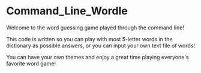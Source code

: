 # Command_Line_Wordle
Welcome to the word guessing game played through the command line!

This code is written so you can play with most 5-letter words in the dictionary as 
possible answers, or you can input your own text file of words!

You can have your own themes and enjoy a great time playing everyone's favorite word game!